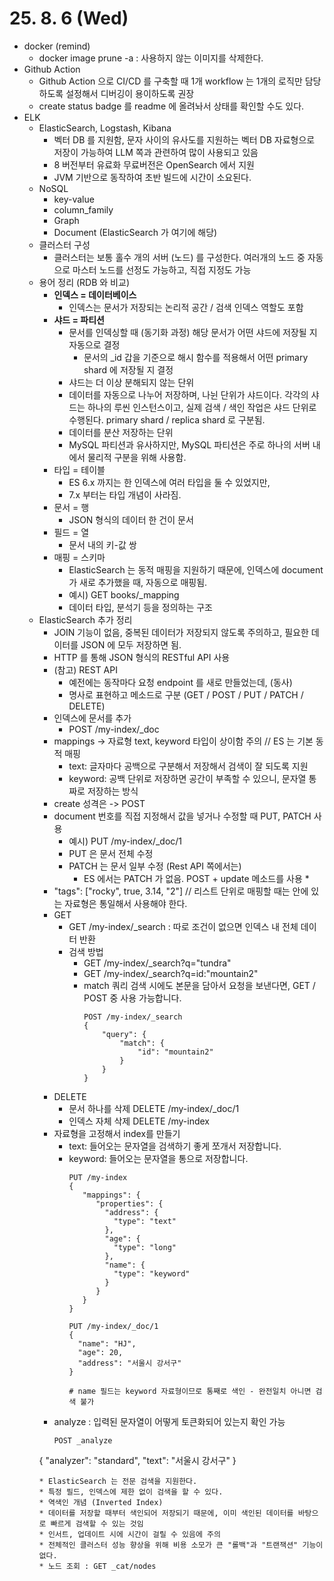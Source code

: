 # 25. 8. 6 (Wed)

* docker (remind)
  * docker image prune -a : 사용하지 않는 이미지를 삭제한다.
* Github Action
  * Github Action 으로 CI/CD 를 구축할 때 1개 workflow 는 1개의 로직만 담당하도록 설정해서 디버깅이 용이하도록 권장
  * create status badge 를 readme 에 올려놔서 상태를 확인할 수도 있다.
* ELK
  * ElasticSearch, Logstash, Kibana
    * 벡터 DB 를 지원함, 문자 사이의 유사도를 지원하는 벡터 DB 자료형으로 저장이 가능하여 LLM 쪽과 관련하여 많이 사용되고 있음
    * 8 버전부터 유료화 무료버전은 OpenSearch 에서 지원
    * JVM 기반으로 동작하여 초반 빌드에 시간이 소요된다.
  * NoSQL
    * key-value
    * column_family
    * Graph
    * Document (ElasticSearch 가 여기에 해당)
  * 클러스터 구성
    * 클러스터는 보통 홀수 개의 서버 (노드) 를 구성한다. 여러개의 노드 중 자동으로 마스터 노드를 선정도 가능하고, 직접 지정도 가능
  * 용어 정리 (RDB 와 비교)
    * **인덱스 = 데이터베이스**
      * 인덱스는 문서가 저장되는 논리적 공간 / 검색 인덱스 역할도 포함
    * **샤드 = 파티션**
      * 문서를 인덱싱할 때 (동기화 과정) 해당 문서가 어떤 샤드에 저장될 지 자동으로 결정
        * 문서의 _id 갑을 기준으로 해시 함수를 적용해서 어떤 primary shard 에 저장될 지 결정
      * 샤드는 더 이상 분해되지 않는 단위
      * 데이터를 자동으로 나누어 저장하며, 나뉜 단위가 샤드이다. 각각의 샤드는 하나의 루씬 인스턴스이고, 실제 검색 / 색인 작업은 샤드 단위로 수행된다. primary shard / replica shard 로 구분됨.
      * 데이터를 분산 저장하는 단위
      * MySQL 파티션과 유사하지만, MySQL 파티션은 주로 하나의 서버 내에서 물리적 구분을 위해 사용함.
    * 타입 = 테이블
      * ES 6.x 까지는 한 인덱스에 여러 타입을 둘 수 있었지만,
      * 7.x 부터는 타입 개념이 사라짐.
    * 문서 = 행
      * JSON 형식의 데이터 한 건이 문서
    * 필드 = 열
      * 문서 내의 키-값 쌍
    * 매핑 = 스키마
      * ElasticSearch 는 동적 매핑을 지원하기 때문에, 인덱스에 document 가 새로 추가했을 때, 자동으로 매핑됨.
      * 예시) GET books/_mapping
      * 데이터 타입, 분석기 등을 정의하는 구조
  * ElasticSearch 추가 정리
    * JOIN 기능이 없음, 중복된 데이터가 저장되지 않도록 주의하고, 필요한 데이터를 JSON 에 모두 저장하면 됨.
    * HTTP 를 통해 JSON 형식의 RESTful API 사용
    * (참고) REST API
      * 예전에는 동작마다 요청 endpoint 를 새로 만들었는데, (동사)
      * 명사로 표현하고 메소드로 구분 (GET / POST / PUT / PATCH / DELETE)
    * 인덱스에 문서를 추가
      * POST /my-index/_doc
    * mappings -> 자료형 text, keyword 타입이 상이함 주의 // ES 는 기본 동적 매핑
      * text: 글자마다 공백으로 구분해서 저장해서 검색이 잘 되도록 지원
      * keyword: 공백 단위로 저장하면 공간이 부족할 수 있으니, 문자열 통짜로 저장하는 방식
    * create 성격은 -> POST
    * document 번호를 직접 지정해서 값을 넣거나 수정할 때 PUT, PATCH 사용
      * 예시) PUT /my-index/_doc/1
      * PUT 은 문서 전체 수정
      * PATCH 는 문서 일부 수정 (Rest API 쪽에서는)
        * ES 에서는 PATCH 가 없음. POST + update 메소드를 사용
          * 
    * "tags": ["rocky", true, 3.14, "2"] // 리스트 단위로 매핑할 때는 안에 있는 자료형은 통일해서 사용해야 한다.
    * GET
      * GET /my-index/_search : 따로 조건이 없으면 인덱스 내 전체 데이터 반환
      * 검색 방법
        * GET /my-index/_search?q="tundra"
        * GET /my-index/_search?q=id:"mountain2"
        * match 쿼리
          검색 시에도 본문을 담아서 요청을 보낸다면, GET / POST 중 사용 가능합니다.
          ```
          POST /my-index/_search
          {
              "query": {
                  "match": {
                      "id": "mountain2"
                  }
              }
          }
          ```
    * DELETE
      * 문서 하나를 삭제 DELETE /my-index/_doc/1
      * 인덱스 자체 삭제 DELETE /my-index
    * 자료형을 고정해서 index를 만들기
      * text: 들어오는 문자열을 검색하기 좋게 쪼개서 저장합니다.
      * keyword: 들어오는 문자열을 통으로 저장합니다.
        ```
        PUT /my-index
        {
           "mappings": {
              "properties": {
                "address": {
                  "type": "text"
                },
                "age": {
                  "type": "long"
                },
                "name": {
                  "type": "keyword"
                }
              }
           }
        }

        PUT /my-index/_doc/1
        {
          "name": "HJ",
          "age": 20,
          "address": "서울시 강서구"
        }

        # name 필드는 keyword 자료형이므로 통째로 색인 - 완전일치 아니면 검색 불가
        ```
    * analyze : 입력된 문자열이 어떻게 토큰화되어 있는지 확인 가능
      ```
      POST _analyze
     {
       "analyzer": "standard",
       "text": "서울시 강서구"
     }
      ```
    * ElasticSearch 는 전문 검색을 지원한다.
      * 특정 필드, 인덱스에 제한 없이 검색을 할 수 있다.
    * 역색인 개념 (Inverted Index)
      * 데이터를 저장할 때부터 색인되어 저장되기 때문에, 이미 색인된 데이터를 바탕으로 빠르게 검색할 수 있는 것임
      * 인서트, 업데이트 시에 시간이 걸릴 수 있음에 주의
    * 전체적인 클러스터 성능 향상을 위해 비용 소모가 큰 "롤백"과 "트랜잭션" 기능이 없다.
    * 노드 조회 : GET _cat/nodes
